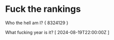 # Fuck the rankings

Who the hell am I?
{ 8324129 }

What fucking year is it?
[ 2024-08-19T22:00:00Z ]
